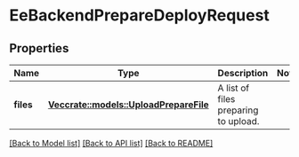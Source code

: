 # EeBackendPrepareDeployRequest

## Properties

Name | Type | Description | Notes
------------ | ------------- | ------------- | -------------
**files** | [**Vec<crate::models::UploadPrepareFile>**](UploadPrepareFile.md) | A list of files preparing to upload. | 

[[Back to Model list]](../README.md#documentation-for-models) [[Back to API list]](../README.md#documentation-for-api-endpoints) [[Back to README]](../README.md)


